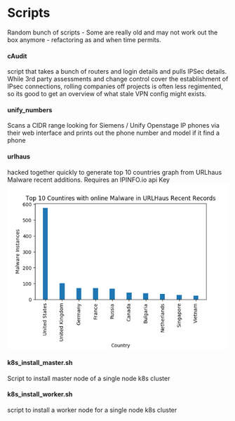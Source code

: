 Scripts
======
Random bunch of scripts - Some are really old and may not work out the box anymore - refactoring as and when time permits. 

#### cAudit
script that takes a bunch of routers and login details and pulls IPSec details. While 3rd party assessments and change control cover the establishment of IPsec connections, rolling companies off projects is often less regimented, so its good to get an overview of what stale VPN config might exists.

#### unify_numbers
Scans a CIDR range looking for Siemens / Unify Openstage IP phones via their web interface and prints out the phone number and model if it find a phone

#### urlhaus
hacked together quickly to generate top 10 countries graph from URLhaus Malware recent additions. Requires an IPINFO.io api Key
![Image of Chart](top_10.png)


#### k8s_install_master.sh
Script to install master node of a single node k8s cluster

#### k8s_install_worker.sh
script to install a worker node for a single node k8s cluster
